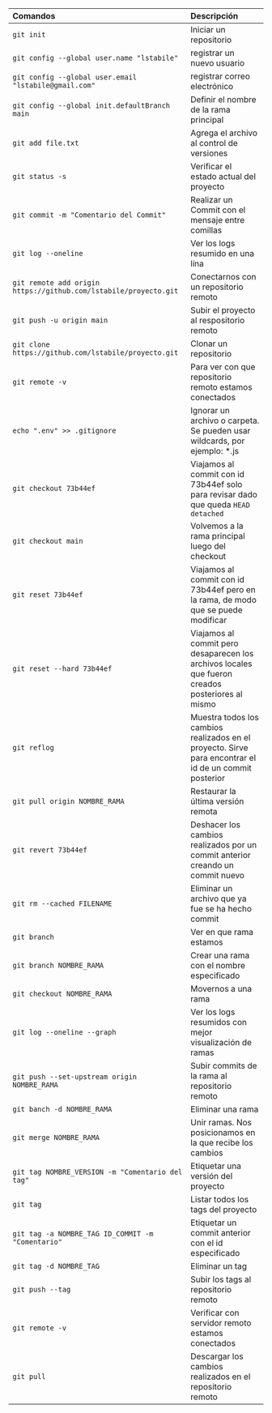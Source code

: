 | Comandos                                                | Descripción |
| :------------------------------------------------------ | :---------- |
| `git init`                                              | Iniciar un repositorio |
| `git config --global user.name "lstabile"`              | registrar un nuevo usuario |
| `git config --global user.email "lstabile@gmail.com"`   | registrar correo electrónico |
| `git config --global init.defaultBranch main`           | Definir el nombre de la rama principal |
| `git add file.txt`                                      | Agrega el archivo al control de versiones |
| `git status -s`                                         | Verificar el estado actual del proyecto |
| `git commit -m "Comentario del Commit"`                 | Realizar un Commit con el mensaje entre comillas |
| `git log --oneline`                                     | Ver los logs resumido en una lína |
| `git remote add origin https://github.com/lstabile/proyecto.git` | Conectarnos con un repositorio remoto |
| `git push -u origin main`                               | Subir el proyecto al respositorio remoto |
| `git clone https://github.com/lstabile/proyecto.git`    | Clonar un repositorio | 
| `git remote -v`                                         | Para ver con que repositorio remoto estamos conectados |
| `echo ".env" >> .gitignore`                             | Ignorar un archivo o carpeta. Se pueden usar wildcards, por ejemplo: *.js |
| `git checkout 73b44ef`                                  | Viajamos al commit con id 73b44ef solo para revisar dado que queda `HEAD detached` |
| `git checkout main`                                     | Volvemos a la rama principal luego del checkout |
| `git reset 73b44ef`                                     | Viajamos al commit con id 73b44ef pero en la rama, de modo que se puede modificar |
| `git reset --hard 73b44ef`                              | Viajamos al commit pero desaparecen los archivos locales que fueron creados posteriores al mismo |
| `git reflog`                                            | Muestra todos los cambios realizados en el proyecto. Sirve para encontrar el id de un commit posterior |
| `git pull origin NOMBRE_RAMA`                           | Restaurar la última versión remota |
| `git revert 73b44ef`                                    | Deshacer los cambios realizados por un commit anterior creando un commit nuevo |
| `git rm --cached FILENAME`                              | Eliminar un archivo que ya fue se ha hecho commit |
| `git branch`                                            | Ver en que rama estamos |
| `git branch NOMBRE_RAMA`                                | Crear una rama con el nombre especificado |
| `git checkout NOMBRE_RAMA`                              | Movernos a una rama |
| `git log --oneline --graph`                             | Ver los logs resumidos con mejor visualización de ramas |
| `git push --set-upstream origin NOMBRE_RAMA`            | Subir commits de la rama al repositorio remoto |
| `git banch -d NOMBRE_RAMA`                              | Eliminar una rama |
| `git merge NOMBRE_RAMA`                                 | Unir ramas. Nos posicionamos en la que recibe los cambios |
| `git tag NOMBRE_VERSION -m "Comentario del tag"`        | Etiquetar una versión del proyecto |
| `git tag`                                               | Listar todos los tags del proyecto |
| `git tag -a NOMBRE_TAG ID_COMMIT -m "Comentario"`       | Etiquetar un commit anterior con el id especificado |
| `git tag -d NOMBRE_TAG`                                 | Eliminar un tag |
| `git push --tag`                                        | Subir los tags al repositorio remoto |
| `git remote -v`                                         | Verificar con servidor remoto estamos conectados | 
| `git pull`                                              | Descargar los cambios realizados en el repositorio remoto |


